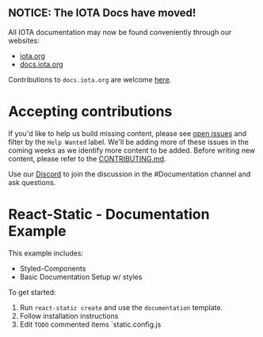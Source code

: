 **NOTICE: The IOTA Docs have moved!**
-------------------------------------

All IOTA documentation may now be found conveniently through our websites:

- [iota.org](https://iota.org)
- [docs.iota.org](https://docs.iota.org)

Contributions to `docs.iota.org` are welcome [here](https://github.com/iotaledger/docs).

# Accepting contributions
If you'd like to help us build missing content, please see [open issues](https://github.com/iotaledger/documentation/issues) and filter by the `Help Wanted` label. We'll be adding more of these issues in the coming weeks as we identify more content to be added. Before writing new content, please refer to the [CONTRIBUTING.md](CONTRIBUTING.md).

Use our [Discord](https://discordapp.com/invite/fNGZXvh) to join the discussion in the #Documentation channel and ask questions.

# React-Static - Documentation Example

This example includes:

* Styled-Components
* Basic Documentation Setup w/ styles

To get started:

1.  Run `react-static create` and use the `documentation` template.
2.  Follow installation instructions
3.  Edit `TODO` commented items `static.config.js
